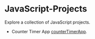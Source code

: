 # JavaScript-Projects
Explore a collection of JavaScript projects.

- Counter Timer App [counterTimerApp](https://pages.github.com/).
